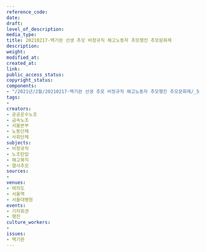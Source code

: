 ```yaml
---
reference_code: 
date: 
draft: 
level_of_description: 
media_type: 
title: 20210217-백기완 선생 추모 비정규직 해고노동자 추모행진 추모문화제
description: 
weight: 
modified_at: 
created_at: 
link: 
public_access_status: 
copyright_status: 
components:
- "/2021년/2월/20210217-백기완 선생 추모 비정규직 해고노동자 추모행진 추모문화제/_5D40558.jpg"
tags:
- 
creators:
- 공공운수노조
- 금속노조
- 서울본부
- 노동단체
- 사회단체
subjects:
- 비정규직
- 노조탄압
- 해고복직
- 열사추모
sources:
- 
venues:
- 여의도
- 서울역
- 서울대병원
events:
- 기자회견
- 행진
culture_workers:
- 
issues:
- 백기완
---
```

